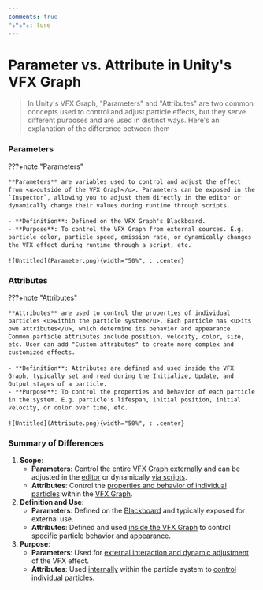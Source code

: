```yaml
---
comments: true
ᴴₒᴴₒᴴₒ: ture
---
```


# **Parameter vs. Attribute** in Unity's VFX Graph

> In Unity's VFX Graph, "Parameters" and "Attributes" are two common concepts used to control and adjust particle effects, but they serve different purposes and are used in distinct ways. Here's an explanation of the difference between them

### **Parameters**

???+note "Parameters"

    **Parameters** are variables used to control and adjust the effect from <u>outside of the VFX Graph</u>. Parameters can be exposed in the `Inspector`, allowing you to adjust them directly in the editor or dynamically change their values during runtime through scripts.

    - **Definition**: Defined on the VFX Graph's Blackboard.
    - **Purpose**: To control the VFX Graph from external sources. E.g. particle color, particle speed, emission rate, or dynamically changes the VFX effect during runtime through a script, etc.

    ![Untitled](Parameter.png){width="50%", : .center}

### **Attributes**

???+note "Attributes"

    **Attributes** are used to control the properties of individual particles <u>within the particle system</u>. Each particle has <u>its own attributes</u>, which determine its behavior and appearance. Common particle attributes include position, velocity, color, size, etc. User can add "Custom attributes" to create more complex and customized effects.

    - **Definition**: Attributes are defined and used inside the VFX Graph, typically set and read during the Initialize, Update, and Output stages of a particle.
    - **Purpose**: To control the properties and behavior of each particle in the system. E.g. particle's lifespan, initial position, initial velocity, or color over time, etc.

    ![Untitled](Attribute.png){width="50%", : .center}

### **Summary of Differences**

1. **Scope**:
    - **Parameters**: Control the <u>entire VFX Graph externally</u> and can be adjusted in the <u>editor</u> or dynamically <u>via scripts</u>.
    - **Attributes**: Control the <u>properties and behavior of individual particles</u> within the <u>VFX Graph</u>.
2. **Definition and Use**:
    - **Parameters**: Defined on the <u>Blackboard</u> and typically exposed for external use.
    - **Attributes**: Defined and used <u>inside the VFX Graph</u> to control specific particle behavior and appearance.
3. **Purpose**:
    - **Parameters**: Used for <u> external interaction and dynamic adjustment</u> of the VFX effect.
    - **Attributes**: Used <u>internally</u> within the particle system to <u>control individual particles</u>.